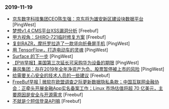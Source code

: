 ### 2019-11-19

* [京东数字科技集团CEO陈生强：京东将为雄安新区建设块数据平台](https://www.pingwest.com/w/197941) [PingWest]
* [梦想v1.4 CMS平台XSS漏洞分析](https://www.freebuf.com/vuls/218838.html) [Freebuf]
* [甲方视角：SHIRO-721临时修复方案](https://www.freebuf.com/vuls/220143.html) [Freebuf]
* [复刻RAZR，摩托罗拉造了一款竖向折叠屏手机](https://www.pingwest.com/a/197726) [PingWest]
* [用 TensorFlow，打造电动车的灵魂](https://www.pingwest.com/a/197051) [PingWest]
* [Surface 的下一步](https://www.pingwest.com/a/197904) [PingWest]
* [【PW早报】美国第三次延长可采购华为设备的期限](https://www.pingwest.com/w/197920) [PingWest]
* [暴风集团：存在2019年全年净资产为负、股票暂停被上市的风险](https://www.pingwest.com/w/197925) [PingWest]
* [给需要关心安全的技术人员的一些建议](https://www.freebuf.com/articles/neopoints/218991.html) [Freebuf]
* [FreeBuf早报 | 微软在欧盟调查之际更新数据隐私条款；中国互联网金融协会：正牵头开展金融App实名备案工作；Linux 市场估值将超 70 亿美元，主要原因是安全与开源需求](https://www.freebuf.com/news/220407.html) [Freebuf]
* [不就是个短信登录API嘛](https://www.freebuf.com/articles/web/219304.html) [Freebuf]

